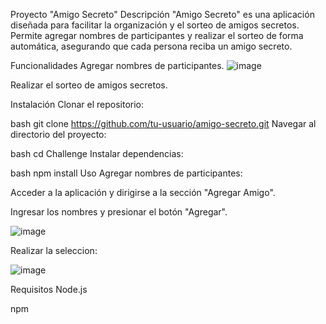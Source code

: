 
Proyecto "Amigo Secreto"
Descripción
"Amigo Secreto" es una aplicación diseñada para facilitar la organización y el sorteo de amigos secretos. Permite agregar nombres de participantes y realizar el sorteo de forma automática, asegurando que cada persona reciba un amigo secreto.

Funcionalidades
Agregar nombres de participantes.
![image](https://github.com/user-attachments/assets/56dc2c59-bda3-46a9-8971-a17a30db3eb7)

Realizar el sorteo de amigos secretos.


Instalación
Clonar el repositorio:

bash
git clone https://github.com/tu-usuario/amigo-secreto.git
Navegar al directorio del proyecto:

bash
cd Challenge
Instalar dependencias:

bash
npm install
Uso
Agregar nombres de participantes:

Acceder a la aplicación y dirigirse a la sección "Agregar Amigo".

Ingresar los nombres y presionar el botón "Agregar".

![image](https://github.com/user-attachments/assets/187e2d8f-17a9-4122-9fe7-224553306916)

Realizar la seleccion:

![image](https://github.com/user-attachments/assets/1e2f3b17-90ec-4001-9cc5-c53b6d4f3974)




Requisitos
Node.js

npm
